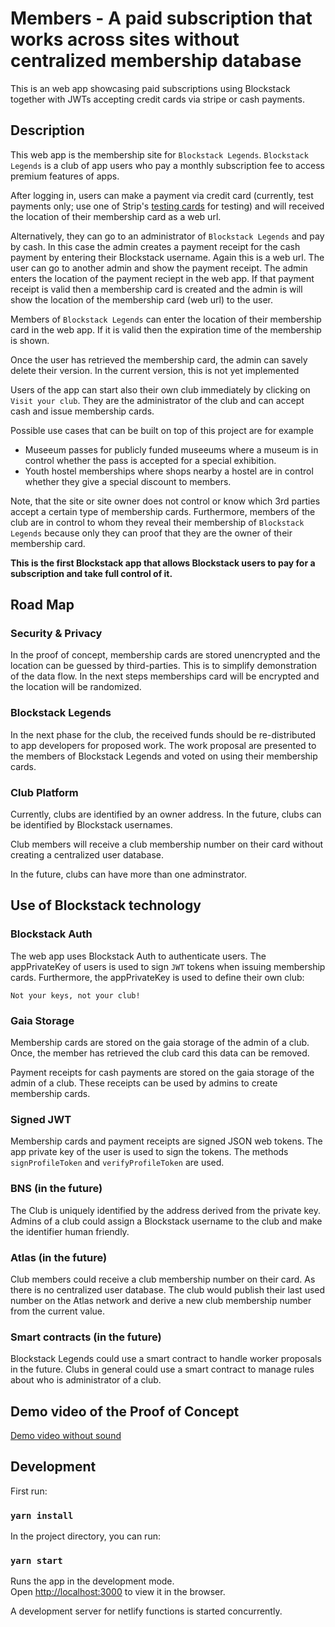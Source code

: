 # Members - A paid subscription that works across sites without centralized membership database

This is an web app showcasing paid subscriptions using Blockstack together with JWTs accepting credit cards via stripe or cash payments.

## Description

This web app is the membership site for `Blockstack Legends`. `Blockstack Legends` is a club of app users who pay a monthly subscription fee to access premium features of apps.

After logging in, users can make a payment via credit card (currently, test payments only; use one of Strip's [testing cards](https://stripe.com/docs/testing#cards) for testing) and will received the location of their membership card as a web url.

Alternatively, they can go to an administrator of `Blockstack Legends` and pay by cash. In this case the admin creates a payment receipt for the cash payment by entering their Blockstack username. Again this is a web url. The user can go to another admin and show the payment receipt. The admin enters the location of the payment reciept in the web app. If that payment receipt is valid then a membership card is created and the admin is will show the location of the membership card (web url) to the user.

Members of `Blockstack Legends` can enter the location of their membership card in the web app. If it is valid then the expiration time of the membership is shown.

Once the user has retrieved the membership card, the admin can savely delete their version. In the current version, this is not yet implemented

Users of the app can start also their own club immediately by clicking on `Visit your club`. They are the administrator of the club and can accept cash and issue membership cards.

Possible use cases that can be built on top of this project are for example

- Museeum passes for publicly funded museeums where a museum is in control whether the pass is accepted for a special exhibition.
- Youth hostel memberships where shops nearby a hostel are in control whether they give a special discount to members.

Note, that the site or site owner does not control or know which 3rd parties accept a certain type of membership cards. Furthermore, members of the club are in control to whom they reveal their membership of `Blockstack Legends` because only they can proof that they are the owner of their membership card.

**This is the first Blockstack app that allows Blockstack users to pay for a subscription and take full control of it.**

## Road Map

### Security & Privacy

In the proof of concept, membership cards are stored unencrypted and the location can be guessed by third-parties. This is to simplify demonstration of the data flow. In the next steps memberships card will be encrypted and the location will be randomized.

### Blockstack Legends

In the next phase for the club, the received funds should be re-distributed to app developers for proposed work. The work proposal are presented to the members of Blockstack Legends and voted on using their membership cards.

### Club Platform

Currently, clubs are identified by an owner address. In the future, clubs can be identified by Blockstack usernames.

Club members will receive a club membership number on their card without creating a centralized user database.

In the future, clubs can have more than one adminstrator.

## Use of Blockstack technology

### Blockstack Auth

The web app uses Blockstack Auth to authenticate users. The appPrivateKey of users is used to sign `JWT` tokens when issuing membership cards. Furthermore, the appPrivateKey is used to define their own club:

```
Not your keys, not your club!
```

### Gaia Storage

Membership cards are stored on the gaia storage of the admin of a club. Once, the member has retrieved the club card this data can be removed.

Payment receipts for cash payments are stored on the gaia storage of the admin of a club. These receipts can be used by admins to create membership cards.

### Signed JWT

Membership cards and payment receipts are signed JSON web tokens. The app private key of the user is used to sign the tokens. The methods `signProfileToken` and `verifyProfileToken` are used.

### BNS (in the future)

The Club is uniquely identified by the address derived from the private key. Admins of a club could assign a Blockstack username to the club and make the identifier human friendly.

### Atlas (in the future)

Club members could receive a club membership number on their card. As there is no centralized user database. The club would publish their last used number on the Atlas network and derive a new club membership number from the current value.

### Smart contracts (in the future)

Blockstack Legends could use a smart contract to handle worker proposals in the future. Clubs in general could use a smart contract to manage rules about who is administrator of a club.

## Demo video of the Proof of Concept

[Demo video without sound](https://youtu.be/QyD1WLWCD7E)

## Development

First run:

### `yarn install`

In the project directory, you can run:

### `yarn start`

Runs the app in the development mode.<br>
Open [http://localhost:3000](http://localhost:3000) to view it in the browser.

A development server for netlify functions is started concurrently.
